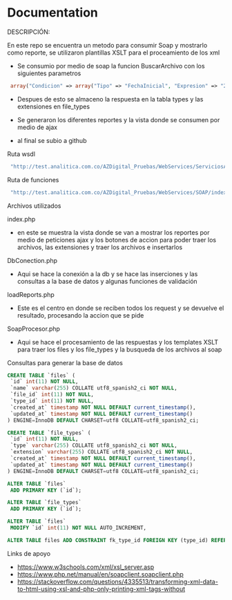# Documentation 
DESCRIPCIÓN:

En este repo se encuentra un metodo para consumir Soap y mostrarlo como reporte, se utilizaron plantillas  XSLT para el proceamiento de los xml

- Se consumio por medio de soap la funcion BuscarArchivo con los siguientes parametros 
```php
 array("Condicion" => array("Tipo" => "FechaInicial", "Expresion" => "2019-07-01 00:00:00")
```

- Despues de esto se almaceno la respuesta en la tabla types y las extensiones en file_types
  
- Se generaron los diferentes reportes y la vista donde se consumen por medio de ajax

- al final se subio a github
  

Ruta wsdl
```php
 "http://test.analitica.com.co/AZDigital_Pruebas/WebServices/ServiciosAZDigital.wsdl"
```


Ruta de funciones
```php
 "http://test.analitica.com.co/AZDigital_Pruebas/WebServices/SOAP/index.php"
```

Archivos utilizados

index.php
-    en este se muestra la vista donde se van a mostrar los reportes por medio de peticiones ajax y los botones de accion para poder  traer los archivos, las extensiones y  traer los archivos e insertarlos

DbConection.php
-    Aqui se hace la conexión a la db y se hace las inserciones y las consultas  a la base de datos y algunas funciones de validación

loadReports.php
-    Este es el centro en donde se reciben todos los request y se devuelve el resultado, procesando la accion que se pide

SoapProcesor.php
-    Aqui se hace el procesamiento de las respuestas y los templates XSLT para traer los files y los file_types y la busqueda de los archivos al soap


Consultas para generar la base de datos

 ```sql
CREATE TABLE `files` (
  `id` int(11) NOT NULL,
  `name` varchar(255) COLLATE utf8_spanish2_ci NOT NULL,
  `file_id` int(11) NOT NULL,
  `type_id` int(11) NOT NULL,
  `created_at` timestamp NOT NULL DEFAULT current_timestamp(),
  `updated_at` timestamp NOT NULL DEFAULT current_timestamp()
) ENGINE=InnoDB DEFAULT CHARSET=utf8 COLLATE=utf8_spanish2_ci;
```

 ```sql
CREATE TABLE `file_types` (
  `id` int(11) NOT NULL,
  `type` varchar(255) COLLATE utf8_spanish2_ci NOT NULL,
  `extension` varchar(255) COLLATE utf8_spanish2_ci NOT NULL,
  `created_at` timestamp NOT NULL DEFAULT current_timestamp(),
  `updated_at` timestamp NOT NULL DEFAULT current_timestamp()
) ENGINE=InnoDB DEFAULT CHARSET=utf8 COLLATE=utf8_spanish2_ci;
```

 ```sql
ALTER TABLE `files`
  ADD PRIMARY KEY (`id`);
```

 ```sql
ALTER TABLE `file_types`
  ADD PRIMARY KEY (`id`);
```

 ```sql
ALTER TABLE `files`
  MODIFY `id` int(11) NOT NULL AUTO_INCREMENT, 
```


 ```sql
ALTER TABLE files ADD CONSTRAINT fk_type_id FOREIGN KEY (type_id) REFERENCES file_types(id)
```


Links de apoyo
 - https://www.w3schools.com/xml/xsl_server.asp
 - https://www.php.net/manual/en/soapclient.soapclient.php
 - https://stackoverflow.com/questions/4335513/transforming-xml-data-to-html-using-xsl-and-php-only-printing-xml-tags-without
